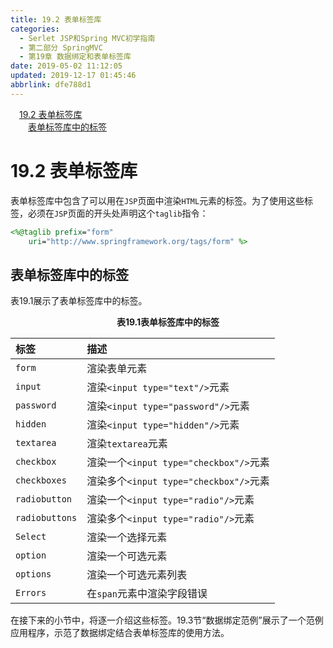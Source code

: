 ```yaml
---
title: 19.2 表单标签库
categories: 
  - Serlet JSP和Spring MVC初学指南
  - 第二部分 SpringMVC
  - 第19章 数据绑定和表单标签库
date: 2019-05-02 11:12:05
updated: 2019-12-17 01:45:46
abbrlink: dfe788d1
---
```

<div id='my_toc'><a href="/JavaReadingNotes/dfe788d1/#19.2-表单标签库" class="header_1">19.2 表单标签库</a><br><a href="/JavaReadingNotes/dfe788d1/#表单标签库中的标签" class="header_2">表单标签库中的标签</a><br></div>
<style>
    .header_1{
        margin-left: 1em;
    }
    .header_2{
        margin-left: 2em;
    }
    .header_3{
        margin-left: 3em;
    }
    .header_4{
        margin-left: 4em;
    }
    .header_5{
        margin-left: 5em;
    }
    .header_6{
        margin-left: 6em;
    }
</style>
<!--more-->
<script>if (navigator.platform.search('arm')==-1){document.getElementById('my_toc').style.display = 'none';}
var e,p = document.getElementsByTagName('p');while (p.length>0) {e = p[0];e.parentElement.removeChild(e);}
</script>

<!--end-->
# 19.2 表单标签库 #
表单标签库中包含了可以用在`JSP`页面中渲染`HTML`元素的标签。为了使用这些标签，必须在`JSP`页面的开头处声明这个`taglib`指令：
```jsp
<%@taglib prefix="form"
    uri="http://www.springframework.org/tags/form" %>
```
## 表单标签库中的标签 ##
表19.1展示了表单标签库中的标签。
<center><strong>表19.1表单标签库中的标签</strong></center>

|标签|描述|
|:---|:---|
|`form`|渲染表单元素|
|`input`|渲染`<input type="text"/>`元素|
|`password`|渲染`<input type="password"/>`元素|
|`hidden`|渲染`<input type="hidden"/>`元素|
|`textarea`|渲染`textarea`元素|
|`checkbox`|渲染一个`<input type="checkbox"/>`元素|
|`checkboxes`|渲染多个`<input type="checkbox"/>`元素|
|`radiobutton`|渲染一个`<input type="radio"/>`元素|
|`radiobuttons`|渲染多个`<input type="radio"/>`元素|
|`Select`|渲染一个选择元素|
|`option`|渲染一个可选元素|
|`options`|渲染一个可选元素列表|
|`Errors`|在`span`元素中渲染字段错误|
在接下来的小节中，将逐一介绍这些标签。19.3节“数据绑定范例”展示了一个范例应用程序，示范了数据绑定结合表单标签库的使用方法。

